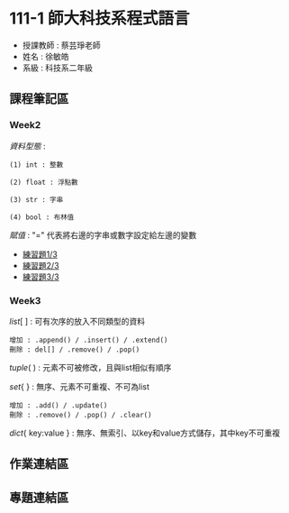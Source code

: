 # 111-1 師大科技系程式語言
+ 授課教師 : 蔡芸琤老師
+ 姓名 : 徐敏皓
+ 系級 : 科技系二年級
## 課程筆記區
### Week2
*資料型態* :

    (1) int : 整數
    
    (2) float : 浮點數
    
    (3) str : 字串
    
    (4) bool : 布林值
*賦值* : "=" 代表將右邊的字串或數字設定給左邊的變數
+ [練習題1/3](https://github.com/minhao920201/PL/blob/main/practice%201.ipynb)
+ [練習題2/3](https://github.com/minhao920201/PL/blob/main/practice%202.ipynb)
+ [練習題3/3](https://github.com/minhao920201/PL/blob/main/practice%203.ipynb)
### Week3
*list*[ ] : 可有次序的放入不同類型的資料

    增加 : .append() / .insert() / .extend()
    刪除 : del[] / .remove() / .pop()
*tuple*( ) : 元素不可被修改，且與list相似有順序

*set*{ } : 無序、元素不可重複、不可為list

    增加 : .add() / .update()
    刪除 : .remove() / .pop() / .clear()
*dict*{ key:value } : 無序、無索引、以key和value方式儲存，其中key不可重複
## 作業連結區
## 專題連結區
